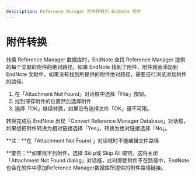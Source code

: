 ```yaml
---
description: Reference Manager 附件转换为 EndNote 附件
---
```


# 附件转换

转换 Reference Manager 数据库时，EndNote 查找 Reference Manager 提供的每个文献的附件的绝对路径。如果 EndNote 找到了附件，附件就会添加到 EndNote 文献中，如果没有找到所提供的附件绝对路径，需要自行浏览添加附件的路径。

1. 在「Attachment Not Found」对话框中选择「File」按钮。
2. 找到保存附件的位置然后选择附件
3. 选择「OK」继续转换，如果没有选择文件「OK」键不可用。

转换完成后 EndNote 出现「Convert Reference Manager Database」对话框，如果想把附件转换为相对链接选择「Yes」，转换为绝对链接选择「No」。

**注：**在「Attachment Not Found 」对话框时不能编辑文件路径

**警告：**如果找不到附件，选择 Ski p或 Skip All 按钮。这将关闭「Attachment Not Found dialog」对话框，此时即使附件不在路径中，EndNote 也会在附件中添加Reference Manager数据库所提供的附件路径链接。

